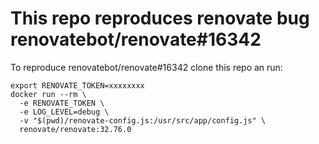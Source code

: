 # This repo reproduces renovate bug renovatebot/renovate#16342

To reproduce renovatebot/renovate#16342 clone this repo an run:

```shell
export RENOVATE_TOKEN=xxxxxxxx
docker run --rm \
  -e RENOVATE_TOKEN \
  -e LOG_LEVEL=debug \
  -v "$(pwd)/renovate-config.js:/usr/src/app/config.js" \
  renovate/renovate:32.76.0
```
